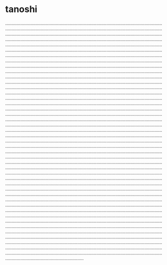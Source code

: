 # tanoshi

..............................................................................................................................................................................................................................................................................................................................................................................................................................................................................................................................................................................................................................................................................................................................................................................................................................................................................................................................................................................................................................................................................................................................................................................................................................................................................................................................................................................................................................................................................................................................................................................................................................................................................................................................................................................................................................................................................................................................................................................................................................................................................................................................................................................................................................................................................................................................................................................................................................................................................................................................................................................................................................................................................................................................................................................................................................................................................................................................................................................................................................................................................................................................................................................................................................................................................................................................................................................................................................................................................................................................................................................................................................................................................................................................................................................................................................................................................................................................................................................................................................................................................................................................................................................................................................................................................................................................................................................................................................................................................................................................................................................................................................................................................................................................................................................................................................................................................................................................................................................................................................................................................................................................................................................................................................................................................................................................................................................................................................................................................................................................................................................................................................................................................................................................................